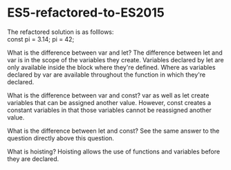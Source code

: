 # ES5-refactored-to-ES2015
The refactored solution is as folllows:  
const pi = 3.14;
pi = 42;

What is the difference between var and let?
The difference between let and var is in the scope of the variables they create. 
Variables declared by let are only available inside the block where they're defined.
Where as variables declared by var are available throughout the function in which they're declared.

What is the difference between var and const?
var as well as let create variables that can be assigned another value.
However, const creates a constant variables in that those variables cannot be reassigned another value.

What is the difference between let and const?
See the same answer to the question directly above this question.

What is hoisting?
Hoisting allows the use of functions and variables before they are declared.



